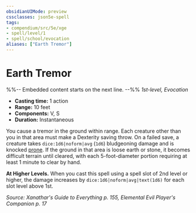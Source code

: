 ```yaml
---
obsidianUIMode: preview
cssclasses: json5e-spell
tags:
- compendium/src/5e/xge
- spell/level/1
- spell/school/evocation
aliases: ["Earth Tremor"]
---
```

# Earth Tremor
%%-- Embedded content starts on the next line. --%%
*1st-level, Evocation*  

- **Casting time:** 1 action
- **Range:** 10 feet
- **Components:** V, S
- **Duration:** Instantaneous

You cause a tremor in the ground within range. Each creature other than you in that area must make a Dexterity saving throw. On a failed save, a creature takes `dice:1d6|noform|avg` (`1d6`) bludgeoning damage and is knocked [prone](2-Mechanics/CLI/rules/conditions.md#Prone). If the ground in that area is loose earth or stone, it becomes difficult terrain until cleared, with each 5-foot-diameter portion requiring at least 1 minute to clear by hand.

**At Higher Levels.** When you cast this spell using a spell slot of 2nd level or higher, the damage increases by `dice:1d6|noform|avg|text(1d6)` for each slot level above 1st.

*Source: Xanathar's Guide to Everything p. 155, Elemental Evil Player's Companion p. 17*